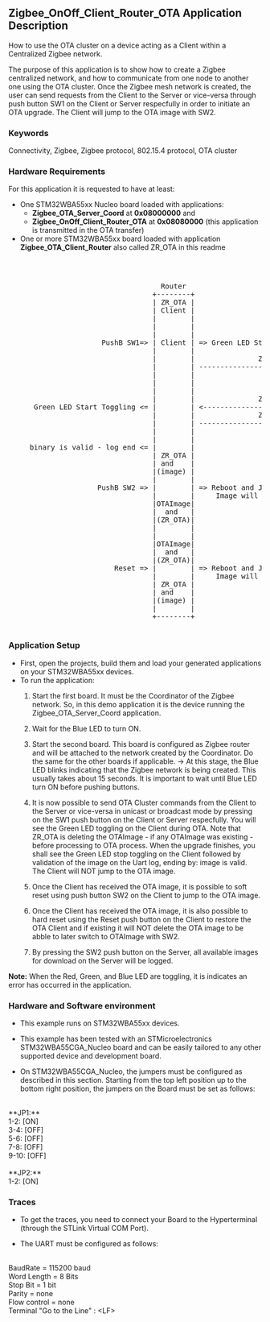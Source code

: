 ## __Zigbee_OnOff_Client_Router_OTA Application Description__

How to use the OTA cluster on a device acting as a Client within a Centralized Zigbee network.

The purpose of this application is to show how to create a Zigbee centralized network, and how to communicate from one node to another one using the OTA cluster. Once the Zigbee mesh network is created, the user can send requests from the Client to the Server or vice-versa through push button SW1 on the Client or Server respecfully in order to initiate an OTA upgrade. The Client will jump to the OTA image with SW2.

### __Keywords__

Connectivity, Zigbee, Zigbee protocol, 802.15.4 protocol, OTA cluster

### __Hardware Requirements__

For this application it is requested to have at least:

* One STM32WBA55xx Nucleo board loaded with applications:
  * **Zigbee_OTA_Server_Coord** at **0x08000000** and 
  * **Zigbee_OnOff_Client_Router_OTA** at **0x08080000** (this application is transmitted in the OTA transfer)
* One or more STM32WBA55xx board loaded with application **Zigbee_OTA_Client_Router** also called ZR_OTA in this readme
</br>

<pre>

                                    Router                                                               Coord.
                                  +--------+                                                           +--------+
                                  | ZR_OTA |                                                           |        |
                                  | Client |                                                           | OTA    |
                                  |        |                                                           | Server |
                                  |        |                                               Push SW2 =&gt; |        | =&gt; Print Available Images for OTA Transfer
                                  |        |                                                           |        |
                      PushB SW1=> | Client | => Green LED Start Toggling                               |        |
                                  |        |                                                           |        |
                                  |        |               ZbZclOtaClientQueryNextImageReq             |        |
                                  |        | --------------------------------------------------------> |        |
                                  |        |                                                           |        |
                                  |        |                                    Start OTA Procedure <= |        |
                                  |        |                                                           |        |
                                  |        |               ZbZclOtaServerImageNotifyReq                |        |
      Green LED Start Toggling <= |        | <-------------------------------------------------------- |        |
                                  |        |               ZbZclOtaClientQueryNextImageReq             |        |
                                  |        | --------------------------------------------------------> |        |
                                  |        |                                                           |        |
                                  |        |                           OTA OnGoing till OTA Upgrade <= |        |
     binary is valid - log end <= |        |                    (Section 11.12 OTA Upgrade Diagram)    |        |
                                  | ZR_OTA |                                                           |        |
                                  | and    |                                                           |        |
                                  |(image) |                                                           |        |
                                  |        |                                                           |        |
                     PushB SW2 => |        | => Reboot and Jump to OTA Image                           |        |
                                  |        |     Image will connect if Coord get reset        Reset => |        | => Allow OTAImage (OnOff Router) to connect
                                  |OTAImage|                                                           |        |
                                  |  and   |                                                           |        |
                                  |(ZR_OTA)|                                                           |        |
                                  |        |                                                           |        |
                                  |        |                                                           |        |
                                  |OTAImage|                                                           |        |
                                  |  and   |                                                           |        |
                                  |(ZR_OTA)|                                                           |        |
                         Reset => |        | => Reboot and Jump to ZR_OTA                              |        |
                                  |        |     Image will connect if Coord get reset        Reset => |        | =>; Allow ZR_OTA to connect
                                  | ZR_OTA |                                                           |        |
                                  | and    |                                                           |        |
                                  |(image) |                                                           |        |
                                  |        |                                                           |        |
                                  +--------+                                                           +--------+
                                  
</pre> 

### __Application Setup__

* First, open the projects, build them and load your generated applications on your STM32WBA55xx devices.
* To run the application:
    1. Start the first board. It must be the Coordinator of the Zigbee network. So, in this demo application it is the device running the Zigbee_OTA_Server_Coord application.

    2. Wait for the Blue LED to turn ON.

    3. Start the second board. This board is configured as Zigbee router and will be attached to the network created by the Coordinator. Do the same for the other boards if applicable.
&rarr; At this stage, the Blue LED blinks indicating that the Zigbee network is being created. This usually takes about 15 seconds. It is important to wait until Blue LED turn ON before pushing buttons.

    4. It is now possible to send OTA Cluster commands from the Client to the Server or vice-versa in unicast or broadcast mode by pressing on the SW1 push button on the Client or Server respecfully. You will see the Green LED toggling on the Client during OTA. Note that ZR_OTA is deleting the OTAImage - if any OTAImage was existing - before processing to OTA process. When the upgrade finishes, you shall see the Green LED stop toggling on the Client followed by validation of the image on the Uart log, ending by: image is valid. The Client will NOT jump to the OTA image.
    
    5. Once the Client has received the OTA image, it is possible to soft reset using push button SW2 on the Client to jump to the OTA image. 

    6. Once the Client has received the OTA image, it is also possible to hard reset using the Reset push button on the Client to restore the OTA Client and if existing it will NOT delete the OTA image to be abble to later switch to OTAImage with SW2.
    
    7. By pressing the SW2 push button on the Server, all available images for download on the Server will be logged.

**Note:** When the Red, Green, and Blue LED are toggling, it is indicates an error has occurred in the application.

### __Hardware and Software environment__

* This example runs on STM32WBA55xx devices.

* This example has been tested with an STMicroelectronics STM32WBA55CGA_Nucleo board and can be easily tailored to any other supported device and development board.

* On STM32WBA55CGA_Nucleo, the jumpers must be configured as described in this section. Starting from the top left position up to the bottom right position, the jumpers on the Board must be set as follows:
<br>
**JP1:**</br>
1-2:  [ON]</br>
3-4:  [OFF]</br>
5-6:  [OFF]</br>
7-8:  [OFF]</br>
9-10: [OFF]</br>
<br>
**JP2:**</br>
1-2:  [ON]

### __Traces__

* To get the traces, you need to connect your Board to the Hyperterminal (through the STLink Virtual COM Port).

* The UART must be configured as follows:
<br>
BaudRate       = 115200 baud</br>
Word Length    = 8 Bits</br>
Stop Bit       = 1 bit</br>
Parity         = none</br>
Flow control   = none</br>
Terminal   "Go to the Line" : &lt;LF&gt;
